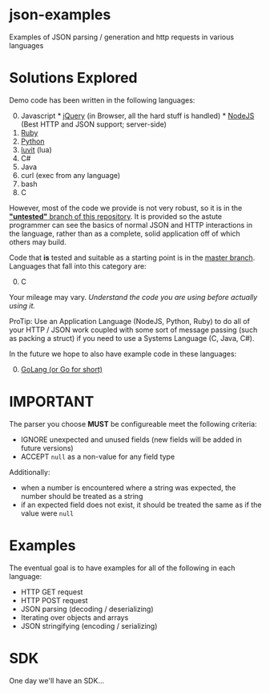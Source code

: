 # json-examples

Examples of JSON parsing / generation and http requests in various languages

# Solutions Explored

Demo code has been written in the following languages:

  0. Javascript
    * [jQuery](http://jquery.com) (in Browser, all the hard stuff is handled)
    * [NodeJS](http://nodejs.org) (Best HTTP and JSON support; server-side)
  0. [Ruby](http://ruby-lang.org)
  0. [Python](http://python.org)
  0. [luvit](http://luvit.io) (lua)
  0. C#
  0. Java
  0. curl (exec from any language)
  0. bash
  0. C

However, most of the code we provide is not very robust, so it is in the [**"untested"** branch of this repository](https://github.com/SpotterRF/json-examples/tree/untested). It is provided so the astute programmer can see the basics of normal JSON and HTTP interactions in the language, rather than as a complete, solid application off of which others may build.

Code that **is** tested and suitable as a starting point is in the [master branch](https://github.com/SpotterRF/json-examples). Languages that fall into this category are:

  0. C

Your mileage may vary. *Understand the code you are using before actually using it.*

ProTip: Use an Application Language (NodeJS, Python, Ruby) to do all of your HTTP / JSON work coupled with some sort of message passing (such as packing a struct) if you need to use a Systems Language (C, Java, C#).

In the future we hope to also have example code in these languages:

  0. [GoLang (or Go for short)](http://golang.org)

# IMPORTANT

The parser you choose **MUST** be configureable meet the following criteria:

  * IGNORE unexpected and unused fields (new fields will be added in future versions)
  * ACCEPT `null` as a non-value for any field type

Additionally:

  * when a number is encountered where a string was expected, the number should be treated as a string
  * if an expected field does not exist, it should be treated the same as if the value were `null`

# Examples

The eventual goal is to have examples for all of the following in each language:

  * HTTP GET request
  * HTTP POST request
  * JSON parsing (decoding / deserializing)
  * Iterating over objects and arrays
  * JSON stringifying (encoding / serializing)

# SDK

One day we'll have an SDK...
